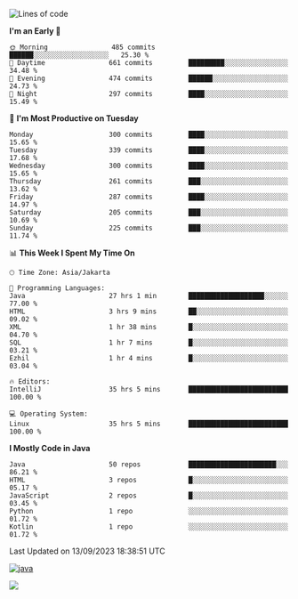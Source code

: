 <!--START_SECTION:waka-->
![Lines of code](https://img.shields.io/badge/From%20Hello%20World%20I%27ve%20Written-3.4%20million%20lines%20of%20code-blue)

**I'm an Early 🐤** 

```text
🌞 Morning                485 commits         ██████░░░░░░░░░░░░░░░░░░░   25.30 % 
🌆 Daytime                661 commits         █████████░░░░░░░░░░░░░░░░   34.48 % 
🌃 Evening                474 commits         ██████░░░░░░░░░░░░░░░░░░░   24.73 % 
🌙 Night                  297 commits         ████░░░░░░░░░░░░░░░░░░░░░   15.49 % 
```
📅 **I'm Most Productive on Tuesday** 

```text
Monday                   300 commits         ████░░░░░░░░░░░░░░░░░░░░░   15.65 % 
Tuesday                  339 commits         ████░░░░░░░░░░░░░░░░░░░░░   17.68 % 
Wednesday                300 commits         ████░░░░░░░░░░░░░░░░░░░░░   15.65 % 
Thursday                 261 commits         ███░░░░░░░░░░░░░░░░░░░░░░   13.62 % 
Friday                   287 commits         ████░░░░░░░░░░░░░░░░░░░░░   14.97 % 
Saturday                 205 commits         ███░░░░░░░░░░░░░░░░░░░░░░   10.69 % 
Sunday                   225 commits         ███░░░░░░░░░░░░░░░░░░░░░░   11.74 % 
```


📊 **This Week I Spent My Time On** 

```text
🕑︎ Time Zone: Asia/Jakarta

💬 Programming Languages: 
Java                     27 hrs 1 min        ███████████████████░░░░░░   77.00 % 
HTML                     3 hrs 9 mins        ██░░░░░░░░░░░░░░░░░░░░░░░   09.02 % 
XML                      1 hr 38 mins        █░░░░░░░░░░░░░░░░░░░░░░░░   04.70 % 
SQL                      1 hr 7 mins         █░░░░░░░░░░░░░░░░░░░░░░░░   03.21 % 
Ezhil                    1 hr 4 mins         █░░░░░░░░░░░░░░░░░░░░░░░░   03.04 % 

🔥 Editors: 
IntelliJ                 35 hrs 5 mins       █████████████████████████   100.00 % 

💻 Operating System: 
Linux                    35 hrs 5 mins       █████████████████████████   100.00 % 
```

**I Mostly Code in Java** 

```text
Java                     50 repos            ██████████████████████░░░   86.21 % 
HTML                     3 repos             █░░░░░░░░░░░░░░░░░░░░░░░░   05.17 % 
JavaScript               2 repos             █░░░░░░░░░░░░░░░░░░░░░░░░   03.45 % 
Python                   1 repo              ░░░░░░░░░░░░░░░░░░░░░░░░░   01.72 % 
Kotlin                   1 repo              ░░░░░░░░░░░░░░░░░░░░░░░░░   01.72 % 
```




 Last Updated on 13/09/2023 18:38:51 UTC
<!--END_SECTION:waka-->
[<img src='https://dev.karakun.com/assets/posts/2018-09-16-jc-java-article/3duke_suspects.jpg' alt='java'>](https://github.com/yeahbutstill)
<!-- [<img src='https://cdn.jsdelivr.net/npm/simple-icons@3.0.1/icons/github.svg' alt='github' height='40'>](https://github.com/yeahbutstill)  [<img src='https://cdn.jsdelivr.net/npm/simple-icons@3.0.1/icons/java.svg' alt='java' height='40'>](rahasia)  [<img src='https://cdn.jsdelivr.net/npm/simple-icons@3.0.1/icons/spring.svg' alt='spring' height='40'>](rahasia)  [<img src='https://cdn.jsdelivr.net/npm/simple-icons@3.0.1/icons/docker.svg' alt='docker' height='40'>](rahasia)  [<img src='https://cdn.jsdelivr.net/npm/simple-icons@3.0.1/icons/postgresql.svg' alt='postgresql' height='40'>](rahasia)  [<img src='https://cdn.jsdelivr.net/npm/simple-icons@3.0.1/icons/linux.svg' alt='linux' height='40'>](rahasia) [<img src='https://cdn.jsdelivr.net/npm/simple-icons@3.0.1/icons/apachekafka.svg' alt='apachekafka' height='40'>](rahasia) -->   

[![](https://visitcount.itsvg.in/api?id=yeahbutstill&icon=0&color=0)](https://visitcount.itsvg.in)
